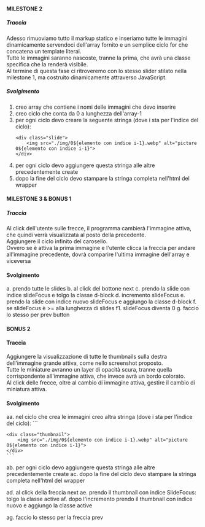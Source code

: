 #### MILESTONE 2 
##### Traccia
Adesso rimuoviamo tutto il markup statico e inseriamo tutte le immagini dinamicamente servendoci dell'array fornito e un semplice ciclo for che concatena un template literal.  
Tutte le immagini saranno nascoste, tranne la prima, che avrà una classe specifica che la renderà visibile.  
Al termine di questa fase ci ritroveremo con lo stesso slider stilato nella milestone 1, ma costruito dinamicamente attraverso JavaScript.  

##### Svolgimento
1. creo array che contiene i nomi delle immagini che devo inserire
2. creo ciclo che conta da 0 a lunghezza dell'array-1
3. per ogni ciclo devo creare la seguente stringa (dove i sta per l'indice del ciclo): 
    ```
    <div class="slide">
        <img src="./img/0${elemento con indice i-1}.webp" alt="picture 0${elemento con indice i-1}">
    </div>
    ``` 
4.  per ogni ciclo devo aggiungere questa stringa alle altre precedentemente create
5. dopo la fine del ciclo devo stampare la stringa completa nell'html del wrapper

#### MILESTONE 3 & BONUS 1
##### Traccia

Al click dell'utente sulle frecce, il programma cambierà l'immagine attiva, che quindi verrà visualizzata al posto della precedente.  
Aggiungere il ciclo infinito del carosello.  
Ovvero se è attiva la prima immagine e l'utente clicca la freccia per andare all'immagine precedente, dovrà comparire l'ultima immagine dell'array e viceversa

#### Svolgimento

a. prendo tutte le slides
b. al click del bottone next
c. prendo la slide con indice slideFocus e tolgo la classe d-block
d. incremento slideFocus
e. prendo la slide con indice nuovo slideFocus e aggiungo la classe d-block
f. se slideFocus è >= alla lunghezza di slides 
f1. slideFocus diventa 0
g. faccio lo stesso per prev button


#### BONUS 2
#### Traccia
Aggiungere la visualizzazione di tutte le thumbnails sulla destra dell'immagine grande attiva, come nello screenshot proposto.  
Tutte le miniature avranno un layer di opacità scura, tranne quella corrispondente all'immagine attiva, che invece avrà un bordo colorato.  
Al click delle frecce, oltre al cambio di immagine attiva, gestire il cambio di miniatura attiva. 

#### Svolgimento
aa. nel ciclo che crea le immagini creo altra stringa (dove i sta per l'indice del ciclo): 
    ```

    <div class="thumbnail">
        <img src="./img/0${elemento con indice i-1}.webp" alt="picture 0${elemento con indice i-1}">
    </div>
    ``` 
ab. per ogni ciclo devo aggiungere questa stringa alle altre precedentemente create
ac. dopo la fine del ciclo devo stampare la stringa completa nell'html del wrapper

ad. al click della freccia next
ae. prendo il thumbnail con indice SlideFocus: tolgo la classe active
af. dopo l'incremento prendo il thumbnail con indice nuovo e aggiungo la classe active

ag. faccio lo stesso per la freccia prev
